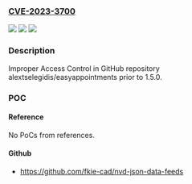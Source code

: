 ### [CVE-2023-3700](https://cve.mitre.org/cgi-bin/cvename.cgi?name=CVE-2023-3700)
![](https://img.shields.io/static/v1?label=Product&message=alextselegidis%2Feasyappointments&color=blue)
![](https://img.shields.io/static/v1?label=Version&message=unspecified%3C%201.5.0%20&color=brighgreen)
![](https://img.shields.io/static/v1?label=Vulnerability&message=CWE-284%20Improper%20Access%20Control&color=brighgreen)

### Description

Improper Access Control in GitHub repository alextselegidis/easyappointments prior to 1.5.0.

### POC

#### Reference
No PoCs from references.

#### Github
- https://github.com/fkie-cad/nvd-json-data-feeds

